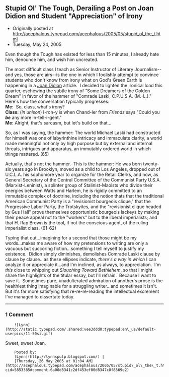 ## Stupid Ol' The Tough, Derailing a Post on Joan Didion and Student "Appreciation" of Irony

 * Originally posted at http://acephalous.typepad.com/acephalous/2005/05/stupid_ol_the_t.html
 * Tuesday, May 24, 2005



Even though the Tough has existed for less than 15 minutes, I already hate him, denounce him, and wish him uncreated.  

The most difficult class I teach as Senior Instructor of Literary Journalism--and yes, those are airs--is the one in which I foolishly attempt to convince students who don't know from irony what on God's Green Earth is happening in a [Joan Didion](http://www.nybooks.com/images/levines/didion\_joan-19840510.2.gif) article.  I decided to lighten the ironical load this quarter, eschewing the subtle irony of "Some Dreamers of the Golden Dream" in favor of the hammer of "Comrade Laski, C.P.U.S.A. (M.-L.)."  Here's how the conversation typically progresses:  
 **Me:**  So, class, what's irony?  
**Class:** (_in unison_) I-ron-y is when Chand-ler from _Friends_ says "Could you **_be_** any more in-tell-i-gent."  
**Me:** Alright, that's sarcasm, but let's build on that...

So, as I was saying, the hammer: 
The world Michael Laski had constructed for himself was one of labyrinthine intricacy and immaculate clarity, a world made meaningful not only by high purpose but by external and internal threats, intrigues and apparatus, an immutably ordered world in which things mattered. (65)

Actually, that's not the hammer.  This is the hammer:
He was born twenty-six years ago in Brooklyn, moved as a child to Los Angeles, dropped out of U.C.L.A. his sophomore year to organize for the Retail Clerks, and now, as General Secretary of the Central Committee of the Communist Party U.S.A. (Marxist-Leninist), a splinter group of Stalinist-Maoists who divide their energies between Watts and Harlem, he is rigidly committed to an immutable complex of doctrine, including the notion thats that the traditional American Communist Party is a "revisionist bourgeois clique," that the Progressive Labor Party, the Trotskyites, and the "revisionist clique headed by Gus Hall" prove themselves opportunistic bourgeois lackeys by making their peace appeal not to the "workers" but to the liberal imperialists; and that H. Rap Brown is the tool, if not the conscious agent, of the ruling imperialist class. (61-62)

Typing that out...imagining for a second that those might be my words...makes me aware of how my pretensions to writing are only a vacuous but succoring fiction...something I tell myself to justify my existence.  Didion simply diminishes, demolishes Comrade Laski clause by clause by clause...as these ellipses indicate, _there's a way in which_ I can analyze it or appreciate it...and I'm inclined, as always, to appreciation.  I'm _this_ close to whipping out _Slouching Toward Bethlehem_, so that I might share the highlights of the titular essay, but I'll refrain.  Because I want to save it.  Sometimes pure, unadulterated admiration of another's prose is the healthiest thing imaginable for a struggling writer...and sometimes it isn't.  But it's far more satisfying that re-re-re-reading the intellectual excrement I've managed to dissertate today.

		

* * *

### 1 Comment 

		

                
[]()

	

		![Lynn](http://static.typepad.com/.shared:vee3ddd0:typepad:en\_us/default-userpics/11-50si.gif)
	

	

		

Sweet, sweet Joan.

	

		Posted by:
		[Lynn](http://lynnspulp.blogspot.com/) |
		[Thursday, 26 May 2005 at 01:04 AM](http://acephalous.typepad.com/acephalous/2005/05/stupid\_ol\_the\_t.html?cid=5853385#comment-6a00d8341c2df453ef00d8347c0f8569e2)

		

        